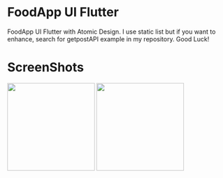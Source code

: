 # FoodApp UI Flutter

FoodApp UI Flutter with Atomic Design. I use static list but if you want to enhance, search for getpostAPI example in my repository. Good Luck!

# ScreenShots
<img src="Food/FoodApp/assets/img/FoodApp.png" width="200"> <img src="Food/FoodApp/assets/img/FoodApp1.png" width="200">
